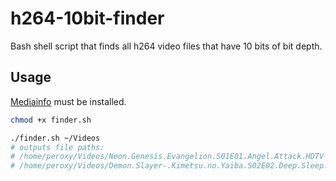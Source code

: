 # h264-10bit-finder

Bash shell script that finds all h264 video files that have 10 bits of bit depth.

## Usage

[Mediainfo](https://mediaarea.net/en/MediaInfo) must be installed.

```bash
chmod +x finder.sh

./finder.sh ~/Videos
# outputs file paths:
# /home/peroxy/Videos/Neon.Genesis.Evangelion.S01E01.Angel.Attack.HDTV-720p.mkv
# /home/peroxy/Videos/Demon.Slayer-.Kimetsu.no.Yaiba.S02E02.Deep.Sleep.Bluray-1080p.mkv
```
